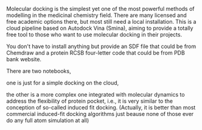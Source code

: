 Molecular docking is the simplest yet one of the most powerful methods of modelling in the medicinal chemistry field. There are many licensed and free academic options there, but most still need a local installation. This is a cloud pipeline based on Autodock Vina (Smina), aiming to provide a totally free tool to those who want to use molecular docking in their projects. 

You don't have to install anything but provide an SDF file that could be from Chemdraw and a protein RCSB four-letter code that could be from PDB bank website.

There are two notebooks,

one is just for a simple docking on the cloud, 

the other is a more complex one integrated with molecular dynamics to address the flexibility of protein pocket, i.e., it is very similar to the conception of so-called induced fit docking. (Actually, it is better than most commercial induced-fit docking algorithms just beause none of those ever do any full atom simulation at all)






